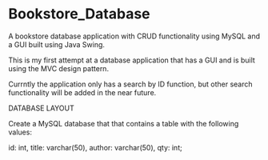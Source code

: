 # Bookstore_Database
A bookstore database application with CRUD functionality using MySQL and a GUI built using Java Swing.

This is my first attempt at a database application that has a GUI and is built using the MVC design pattern.

Currntly the application only has a search by ID function, but other search functionality will be added in the near future.

DATABASE LAYOUT

Create a MySQL database that that contains a table with the following values:

id: int,
title: varchar(50),
author: varchar(50),
qty: int;
